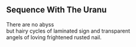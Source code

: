 Sequence With The Uranu
-----------------------
There are no abyss  
but hairy cycles of laminated sign and transparent  
angels of loving frightened rusted nail.  
